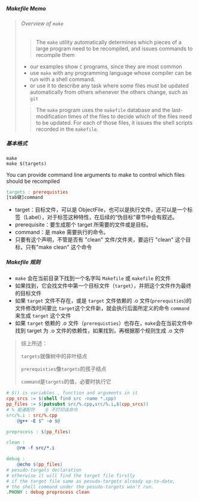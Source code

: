 ##### Makefile Memo

> ###### Overview of `make`
>
> > The `make` utility automatically determines which pieces of a large program need to be recompiled, and issues commands to recompile them
>
> - our examples show `C` programs, since they are most common
> - use `make` with any programming language whose compiler can be run with a shell command.
> - or use it to describe any task where some files must be updated automatically from others whenever the others change, such as `git`
>
> > The `make` program uses the `makefile` database and the last-modification times of the files to decide which of the files need to be updated. For each of those files, it issues the shell scripts recorded in the `makefile`.
##### 基本格式

```shell
make
make $(targets)
```

You can provide command line arguments to make to control which files should be recompiled

```makefile
targets : prerequisties
[tab键]command
```
- target：目标文件，可以是 ObjectFile，也可以是执行文件，还可以是一个标签（Label），对于标签这种特性，在后续的“伪目标”章节中会有叙述。
- prerequisite：要生成那个 target 所需要的文件或是目标。
- command：是 make 需要执行的命令。
- 只要有这个声明，不管是否有 "clean" 文件/文件夹，要运行 "clean" 这个目标，只有"make clean" 这个命令
##### Makefile 规则

- `make` 会在当前目录下找到一个名字叫 `Makefile` 或 `makefile` 的文件
- 如果找到，它会找文件中第一个目标文件（`target`），并把这个文件作为最终的目标文件
- 如果 `target` 文件不存在，或是 `target` 文件依赖的 .o 文件(`prerequities`)的文件修改时间要比 `target`这个文件新，就会执行后面所定义的命令 `command` 来生成 `target` 这个文件      
- 如果 `target` 依赖的 .o 文件（`prerequisties`）也存在，`make`会在当前文件中找到 target 为 .o 文件的依赖性，如果找到，再根据那个规则生成 .o 文件

> 综上所述：
>
> `targets`就像树中的非叶结点
>
> `prerequisties`像`targets`的孩子结点
>
> `command`是`targets`的值，必要时执行它

```makefile
# $() is variables , function and arguments in it 
cpp_srcs := $(shell find src -name *.cpp)
pp_files := $(patsubst src/%.cpp,src/%.i,$(cpp_srcs))
# % 是通配符	@ 不打印该命令
src/%.i : src/%.cpp
	@g++ -E $^ -o $@

preprocess : $(pp_files)

clean :
	@rm -f src/*.i

debug :
	@echo $(pp_files)
# pesudo-targets declaration
# otherwise it will find the target file firstly
# if the target file same as pesudo-targets already up-to-date,
# the shell command under the pesudo-targets won't run.
.PHONY : debug preprocess clean
```


